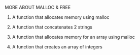 MORE ABOUT MALLOC & FREE

1. A function that allocates memory using malloc

2. A function that concatenates 2 strings

3. A function that allocates memory for an array using malloc

4. A function that creates an array of integers


